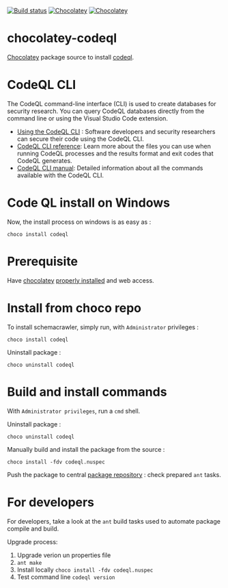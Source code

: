 [![Build status](https://ci.appveyor.com/api/projects/status/9q0etvjntfvth34b?svg=true)](https://ci.appveyor.com/project/adriens/chocolatey-codeql)
[![Chocolatey](https://img.shields.io/chocolatey/v/codeql.svg)](https://chocolatey.org/packages/codeql)
[![Chocolatey](https://img.shields.io/chocolatey/dt/codeql.svg)](https://chocolatey.org/packages/codeql)


# chocolatey-codeql

[Chocolatey](https://chocolatey.org) package source to install [codeql](https://codeql.github.com/docs/codeql-cli/).

# CodeQL CLI

The CodeQL command-line interface (CLI) is used to create databases for security research. You can query CodeQL databases directly from the command line or using the Visual Studio Code extension.

- [Using the CodeQL CLI](https://codeql.github.com/docs/codeql-cli/using-the-codeql-cli/#using-the-codeql-cli) : Software developers and security researchers can secure their code using the CodeQL CLI.
- [CodeQL CLI reference](https://codeql.github.com/docs/codeql-cli/codeql-cli-reference/#codeql-cli-reference): Learn more about the files you can use when running CodeQL processes and the results format and exit codes that CodeQL generates.
- [CodeQL CLI manual](https://codeql.github.com/docs/codeql-cli/manual): Detailed information about all the commands available with the CodeQL CLI.


# Code QL install on Windows

Now, the install process on windows is as easy as :

```
choco install codeql
```

# Prerequisite

Have [chocolatey](https://chocolatey.org/) [properly installed](https://chocolatey.org/install) and web access.


# Install from choco repo

To install schemacrawler, simply run, with ```Administrator``` privileges :

```
choco install codeql
```

Uninstall package :

```
choco uninstall codeql
```




# Build and install commands

With ```Administrator privileges```, run a ```cmd``` shell.

Uninstall package :

```
choco uninstall codeql
```

Manually build and install the package from the source :

```
choco install -fdv codeql.nuspec
```

Push the package to central [package repository](https://chocolatey.org/packages) : check prepared `ant` tasks.

# For developers

For developers, take a look at the ```ant``` build tasks used to automate package compile and build.

Upgrade process:

1. Upgrade verion un properties file
2. `ant make`
3. Install locally `choco install -fdv codeql.nuspec`
4. Test command line `codeql version`


